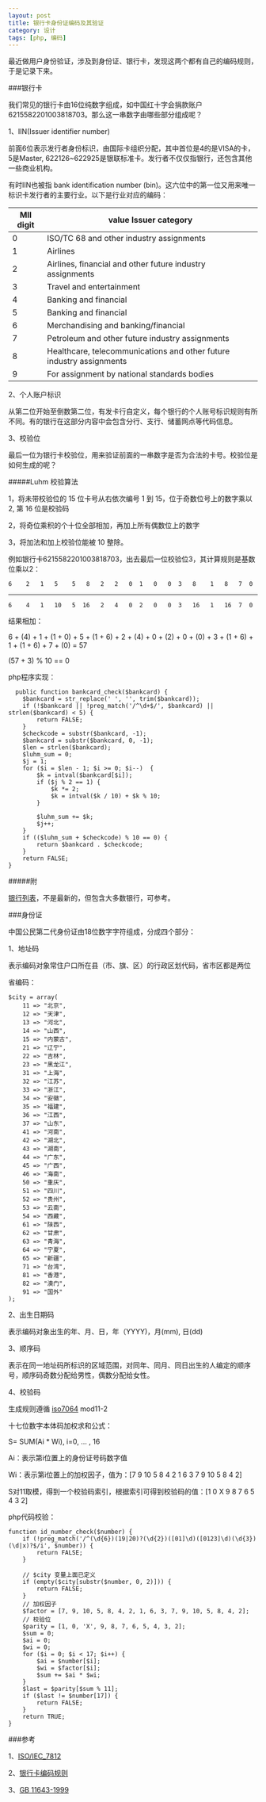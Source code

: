 ```yaml
---
layout: post
title: 银行卡身份证编码及其验证
category: 设计
tags: [php, 编码]
---
```


最近做用户身份验证，涉及到身份证、银行卡，发现这两个都有自己的编码规则，于是记录下来。

###银行卡

我们常见的银行卡由16位纯数字组成，如中国红十字会捐款账户 6215582201003818703。那么这一串数字由哪些部分组成呢？

1、IIN(Issuer identifier number)

前面6位表示发行者身份标识，由国际卡组织分配，其中首位是4的是VISA的卡，5是Master, 622126~622925是银联标准卡。发行者不仅仅指银行，还包含其他一些商业机构。

有时IIN也被指 bank identification number (bin)。这六位中的第一位又用来唯一标识卡发行者的主要行业。以下是行业对应的编码：

| MII digit | value	Issuer category  |
| --------- | ---------------------- |
| 0	        | ISO/TC 68 and other industry assignments |
| 1	        | Airlines |
| 2	        | Airlines, financial and other future industry assignments |
| 3	        | Travel and entertainment |
| 4	        | Banking and financial |
| 5	        | Banking and financial |
| 6	        | Merchandising and banking/financial |
| 7	        | Petroleum and other future industry assignments |
| 8	        | Healthcare, telecommunications and other future industry assignments |
| 9	        | For assignment by national standards bodies |


2、个人账户标识

从第二位开始至倒数第二位，有发卡行自定义，每个银行的个人账号标识规则有所不同。有的银行在这部分内容中会包含分行、支行、储蓄网点等代码信息。

3、校验位

最后一位为银行卡校验位，用来验证前面的一串数字是否为合法的卡号。校验位是如何生成的呢？

#####Luhm 校验算法

1，将未带校验位的 15 位卡号从右依次编号 1 到 15，位于奇数位号上的数字乘以 2, 第 16 位是校验码

2，将奇位乘积的个十位全部相加，再加上所有偶数位上的数字

3，将加法和加上校验位能被 10 整除。

例如银行卡6215582201003818703，出去最后一位校验位3，其计算规则是基数位乘以2：

    6    2   1   5    5   8   2   2   0  1   0   0  3   8    1   8   7  0
-------------------------------------------------------------------------    
    6    4   1   10   5  16   2   4   0  2   0   0  3   16   1   16  7  0

结果相加：

6 + (4) + 1 + (1 + 0) + 5 + (1 + 6) + 2 + (4) + 0 + (2) + 0 + (0) + 3 + (1 + 6) + 1 + (1 + 6) + 7 + (0) = 57

(57 + 3) % 10 == 0

php程序实现：

	  public function bankcard_check($bankcard) {
        $bankcard = str_replace(' ', '', trim($bankcard));
        if (!$bankcard || !preg_match('/^\d+$/', $bankcard) || strlen($bankcard) < 5) {
            return FALSE;
        }
        $checkcode = substr($bankcard, -1);
        $bankcard = substr($bankcard, 0, -1);
        $len = strlen($bankcard);
        $luhm_sum = 0;
        $j = 1;
        for ($i = $len - 1; $i >= 0; $i--)  {
            $k = intval($bankcard[$i]);
            if ($j % 2 == 1) {
                $k *= 2;
                $k = intval($k / 10) + $k % 10;
            }

            $luhm_sum += $k;
            $j++;
        }
        if (($luhm_sum + $checkcode) % 10 == 0) {
            return $bankcard . $checkcode;
        }
        return FALSE;
    }

#####附

[银行列表](/assets/files/banks.php.txt)，不是最新的，但包含大多数银行，可参考。



###身份证

中国公民第二代身份证由18位数字字符组成，分成四个部分：

1、地址码

表示编码对象常住户口所在县（市、旗、区）的行政区划代码，省市区都是两位

省编码：

	$city = array(
		11 => "北京",
		12 => "天津",
		13 => "河北",
		14 => "山西",
		15 => "内蒙古",
		21 => "辽宁",
		22 => "吉林",
		23 => "黑龙江",
		31 => "上海",
		32 => "江苏",
		33 => "浙江",
		34 => "安徽",
		35 => "福建",
		36 => "江西",
		37 => "山东",
		41 => "河南",
		42 => "湖北",
		43 => "湖南",
		44 => "广东",
		45 => "广西",
		46 => "海南",
		50 => "重庆",
		51 => "四川",
		52 => "贵州",
		53 => "云南",
		54 => "西藏",
		61 => "陕西",
		62 => "甘肃",
		63 => "青海",
		64 => "宁夏",
		65 => "新疆",
		71 => "台湾",
		81 => "香港",
		82 => "澳门",
		91 => "国外"
	);

2、出生日期码

表示编码对象出生的年、月、日，年（YYYY)，月(mm), 日(dd)

3、顺序码

表示在同一地址码所标识的区域范围，对同年、同月、同日出生的人编定的顺序号，顺序码奇数分配给男性，偶数分配给女性。


4、校验码

生成规则遵循 [iso7064](https://en.wikipedia.org/wiki/ISO_7064) mod11-2

十七位数字本体码加权求和公式：

S= SUM(Ai * Wi), i=0, ... , 16

Ai：表示第i位置上的身份证号码数字值

Wi：表示第i位置上的加权因子，值为：[7 9 10 5 8 4 2 1 6 3 7 9 10 5 8 4 2]

S对11取模，得到一个校验码索引，根据索引可得到校验码的值：[1 0 X 9 8 7 6 5 4 3 2]

php代码校验：

	function id_number_check($number) {
		if (!preg_match('/^(\d{6})(19|20)?(\d{2})([01]\d)([0123]\d)(\d{3})(\d|x)?$/i', $number)) {
			return FALSE;
		}

		// $city 变量上面已定义
		if (empty($city[substr($number, 0, 2)])) {
			return FALSE;
		}
		// 加权因子
		$factor = [7, 9, 10, 5, 8, 4, 2, 1, 6, 3, 7, 9, 10, 5, 8, 4, 2];
		// 校验位
		$parity = [1, 0, 'X', 9, 8, 7, 6, 5, 4, 3, 2];
		$sum = 0;
		$ai = 0;
		$wi = 0;
		for ($i = 0; $i < 17; $i++) {
			$ai = $number[$i];
			$wi = $factor[$i];
			$sum += $ai * $wi;
		}
		$last = $parity[$sum % 11];
		if ($last != $number[17]) {
			return FALSE;
		}
		return TRUE;
	}



###参考

1、[ISO/IEC_7812](https://en.wikipedia.org/wiki/ISO/IEC_7812)

2、[银行卡编码规则](http://blog.sina.com.cn/s/blog_12fc3a84d0101u7o8.html)

3、[GB 11643-1999](http://vdisk.weibo.com/s/tFDQbBuhBAKN?from=page_100505_profile&wvr=6)


